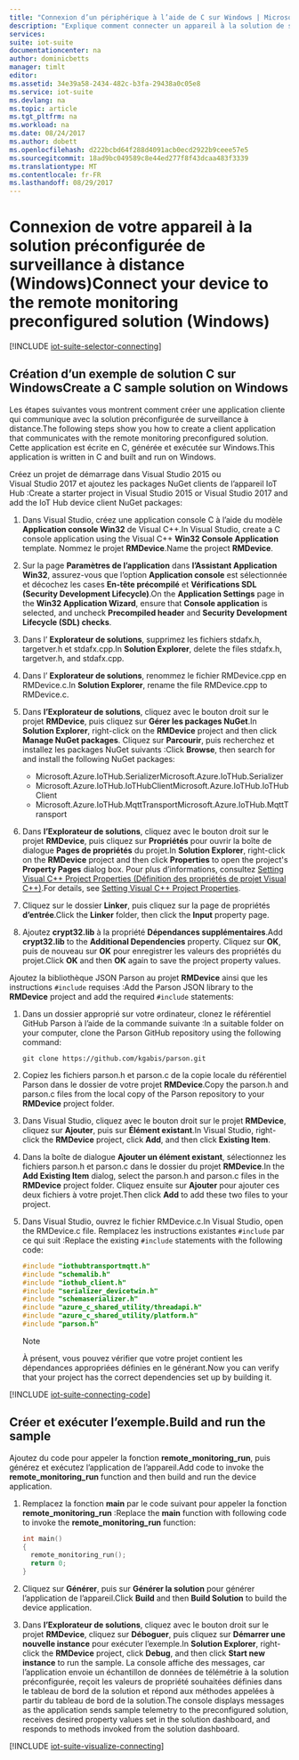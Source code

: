 ```yaml
---
title: "Connexion d’un périphérique à l’aide de C sur Windows | Microsoft Docs"
description: "Explique comment connecter un appareil à la solution de surveillance à distance Azure IoT Suite préconfigurée à l’aide d’une application écrite en C et exécutée sous Windows."
services: 
suite: iot-suite
documentationcenter: na
author: dominicbetts
manager: timlt
editor: 
ms.assetid: 34e39a58-2434-482c-b3fa-29438a0c05e8
ms.service: iot-suite
ms.devlang: na
ms.topic: article
ms.tgt_pltfrm: na
ms.workload: na
ms.date: 08/24/2017
ms.author: dobett
ms.openlocfilehash: d222bcbd64f288d4091acb0ecd2922b9ceee57e5
ms.sourcegitcommit: 18ad9bc049589c8e44ed277f8f43dcaa483f3339
ms.translationtype: MT
ms.contentlocale: fr-FR
ms.lasthandoff: 08/29/2017
---
```

# <a name="connect-your-device-to-the-remote-monitoring-preconfigured-solution-windows"></a><span data-ttu-id="ffd0a-103">Connexion de votre appareil à la solution préconfigurée de surveillance à distance (Windows)</span><span class="sxs-lookup"><span data-stu-id="ffd0a-103">Connect your device to the remote monitoring preconfigured solution (Windows)</span></span>
[!INCLUDE [iot-suite-selector-connecting](../../includes/iot-suite-selector-connecting.md)]

## <a name="create-a-c-sample-solution-on-windows"></a><span data-ttu-id="ffd0a-104">Création d’un exemple de solution C sur Windows</span><span class="sxs-lookup"><span data-stu-id="ffd0a-104">Create a C sample solution on Windows</span></span>
<span data-ttu-id="ffd0a-105">Les étapes suivantes vous montrent comment créer une application cliente qui communique avec la solution préconfigurée de surveillance à distance.</span><span class="sxs-lookup"><span data-stu-id="ffd0a-105">The following steps show you how to create a client application that communicates with the remote monitoring preconfigured solution.</span></span> <span data-ttu-id="ffd0a-106">Cette application est écrite en C, générée et exécutée sur Windows.</span><span class="sxs-lookup"><span data-stu-id="ffd0a-106">This application is written in C and built and run on Windows.</span></span>

<span data-ttu-id="ffd0a-107">Créez un projet de démarrage dans Visual Studio 2015 ou Visual Studio 2017 et ajoutez les packages NuGet clients de l’appareil IoT Hub :</span><span class="sxs-lookup"><span data-stu-id="ffd0a-107">Create a starter project in Visual Studio 2015 or Visual Studio 2017 and add the IoT Hub device client NuGet packages:</span></span>

1. <span data-ttu-id="ffd0a-108">Dans Visual Studio, créez une application console C à l’aide du modèle **Application console Win32** de Visual C++.</span><span class="sxs-lookup"><span data-stu-id="ffd0a-108">In Visual Studio, create a C console application using the Visual C++ **Win32 Console Application** template.</span></span> <span data-ttu-id="ffd0a-109">Nommez le projet **RMDevice**.</span><span class="sxs-lookup"><span data-stu-id="ffd0a-109">Name the project **RMDevice**.</span></span>
2. <span data-ttu-id="ffd0a-110">Sur la page **Paramètres de l’application** dans **l’Assistant Application Win32**, assurez-vous que l’option **Application console** est sélectionnée et décochez les cases **En-tête précompilé** et **Vérifications SDL (Security Development Lifecycle)**.</span><span class="sxs-lookup"><span data-stu-id="ffd0a-110">On the **Application Settings** page in the **Win32 Application Wizard**, ensure that **Console application** is selected, and uncheck **Precompiled header** and **Security Development Lifecycle (SDL) checks**.</span></span>
3. <span data-ttu-id="ffd0a-111">Dans l’ **Explorateur de solutions**, supprimez les fichiers stdafx.h, targetver.h et stdafx.cpp.</span><span class="sxs-lookup"><span data-stu-id="ffd0a-111">In **Solution Explorer**, delete the files stdafx.h, targetver.h, and stdafx.cpp.</span></span>
4. <span data-ttu-id="ffd0a-112">Dans l’ **Explorateur de solutions**, renommez le fichier RMDevice.cpp en RMDevice.c.</span><span class="sxs-lookup"><span data-stu-id="ffd0a-112">In **Solution Explorer**, rename the file RMDevice.cpp to RMDevice.c.</span></span>
5. <span data-ttu-id="ffd0a-113">Dans **l’Explorateur de solutions**, cliquez avec le bouton droit sur le projet **RMDevice**, puis cliquez sur **Gérer les packages NuGet**.</span><span class="sxs-lookup"><span data-stu-id="ffd0a-113">In **Solution Explorer**, right-click on the **RMDevice** project and then click **Manage NuGet packages**.</span></span> <span data-ttu-id="ffd0a-114">Cliquez sur **Parcourir**, puis recherchez et installez les packages NuGet suivants :</span><span class="sxs-lookup"><span data-stu-id="ffd0a-114">Click **Browse**, then search for and install the following NuGet packages:</span></span>
   
   * <span data-ttu-id="ffd0a-115">Microsoft.Azure.IoTHub.Serializer</span><span class="sxs-lookup"><span data-stu-id="ffd0a-115">Microsoft.Azure.IoTHub.Serializer</span></span>
   * <span data-ttu-id="ffd0a-116">Microsoft.Azure.IoTHub.IoTHubClient</span><span class="sxs-lookup"><span data-stu-id="ffd0a-116">Microsoft.Azure.IoTHub.IoTHubClient</span></span>
   * <span data-ttu-id="ffd0a-117">Microsoft.Azure.IoTHub.MqttTransport</span><span class="sxs-lookup"><span data-stu-id="ffd0a-117">Microsoft.Azure.IoTHub.MqttTransport</span></span>
6. <span data-ttu-id="ffd0a-118">Dans **l’Explorateur de solutions**, cliquez avec le bouton droit sur le projet **RMDevice**, puis cliquez sur **Propriétés** pour ouvrir la boîte de dialogue **Pages de propriétés** du projet.</span><span class="sxs-lookup"><span data-stu-id="ffd0a-118">In **Solution Explorer**, right-click on the **RMDevice** project and then click **Properties** to open the project's **Property Pages** dialog box.</span></span> <span data-ttu-id="ffd0a-119">Pour plus d’informations, consultez [Setting Visual C++ Project Properties (Définition des propriétés de projet Visual C++)][lnk-c-project-properties].</span><span class="sxs-lookup"><span data-stu-id="ffd0a-119">For details, see [Setting Visual C++ Project Properties][lnk-c-project-properties].</span></span> 
7. <span data-ttu-id="ffd0a-120">Cliquez sur le dossier **Linker**, puis cliquez sur la page de propriétés **d’entrée**.</span><span class="sxs-lookup"><span data-stu-id="ffd0a-120">Click the **Linker** folder, then click the **Input** property page.</span></span>
8. <span data-ttu-id="ffd0a-121">Ajoutez **crypt32.lib** à la propriété **Dépendances supplémentaires**.</span><span class="sxs-lookup"><span data-stu-id="ffd0a-121">Add **crypt32.lib** to the **Additional Dependencies** property.</span></span> <span data-ttu-id="ffd0a-122">Cliquez sur **OK**, puis de nouveau sur **OK** pour enregistrer les valeurs des propriétés du projet.</span><span class="sxs-lookup"><span data-stu-id="ffd0a-122">Click **OK** and then **OK** again to save the project property values.</span></span>

<span data-ttu-id="ffd0a-123">Ajoutez la bibliothèque JSON Parson au projet **RMDevice** ainsi que les instructions `#include` requises :</span><span class="sxs-lookup"><span data-stu-id="ffd0a-123">Add the Parson JSON library to the **RMDevice** project and add the required `#include` statements:</span></span>

1. <span data-ttu-id="ffd0a-124">Dans un dossier approprié sur votre ordinateur, clonez le référentiel GitHub Parson à l’aide de la commande suivante :</span><span class="sxs-lookup"><span data-stu-id="ffd0a-124">In a suitable folder on your computer, clone the Parson GitHub repository using the following command:</span></span>

    ```
    git clone https://github.com/kgabis/parson.git
    ```

1. <span data-ttu-id="ffd0a-125">Copiez les fichiers parson.h et parson.c de la copie locale du référentiel Parson dans le dossier de votre projet **RMDevice**.</span><span class="sxs-lookup"><span data-stu-id="ffd0a-125">Copy the parson.h and parson.c files from the local copy of the Parson repository to your **RMDevice** project folder.</span></span>

1. <span data-ttu-id="ffd0a-126">Dans Visual Studio, cliquez avec le bouton droit sur le projet **RMDevice**, cliquez sur **Ajouter**, puis sur **Élément existant**.</span><span class="sxs-lookup"><span data-stu-id="ffd0a-126">In Visual Studio, right-click the **RMDevice** project, click **Add**, and then click **Existing Item**.</span></span>

1. <span data-ttu-id="ffd0a-127">Dans la boîte de dialogue **Ajouter un élément existant**, sélectionnez les fichiers parson.h et parson.c dans le dossier du projet **RMDevice**.</span><span class="sxs-lookup"><span data-stu-id="ffd0a-127">In the **Add Existing Item** dialog, select the parson.h and parson.c files in the **RMDevice** project folder.</span></span> <span data-ttu-id="ffd0a-128">Cliquez ensuite sur **Ajouter** pour ajouter ces deux fichiers à votre projet.</span><span class="sxs-lookup"><span data-stu-id="ffd0a-128">Then click **Add** to add these two files to your project.</span></span>

1. <span data-ttu-id="ffd0a-129">Dans Visual Studio, ouvrez le fichier RMDevice.c.</span><span class="sxs-lookup"><span data-stu-id="ffd0a-129">In Visual Studio, open the RMDevice.c file.</span></span> <span data-ttu-id="ffd0a-130">Remplacez les instructions existantes `#include` par ce qui suit :</span><span class="sxs-lookup"><span data-stu-id="ffd0a-130">Replace the existing `#include` statements with the following code:</span></span>
   
    ```c
    #include "iothubtransportmqtt.h"
    #include "schemalib.h"
    #include "iothub_client.h"
    #include "serializer_devicetwin.h"
    #include "schemaserializer.h"
    #include "azure_c_shared_utility/threadapi.h"
    #include "azure_c_shared_utility/platform.h"
    #include "parson.h"
    ```

    > [!NOTE]
    > <span data-ttu-id="ffd0a-131">À présent, vous pouvez vérifier que votre projet contient les dépendances appropriées définies en le générant.</span><span class="sxs-lookup"><span data-stu-id="ffd0a-131">Now you can verify that your project has the correct dependencies set up by building it.</span></span>

[!INCLUDE [iot-suite-connecting-code](../../includes/iot-suite-connecting-code.md)]

## <a name="build-and-run-the-sample"></a><span data-ttu-id="ffd0a-132">Créer et exécuter l’exemple.</span><span class="sxs-lookup"><span data-stu-id="ffd0a-132">Build and run the sample</span></span>

<span data-ttu-id="ffd0a-133">Ajoutez du code pour appeler la fonction **remote\_monitoring\_run**, puis générez et exécutez l’application de l’appareil.</span><span class="sxs-lookup"><span data-stu-id="ffd0a-133">Add code to invoke the **remote\_monitoring\_run** function and then build and run the device application.</span></span>

1. <span data-ttu-id="ffd0a-134">Remplacez la fonction **main** par le code suivant pour appeler la fonction **remote\_monitoring\_run** :</span><span class="sxs-lookup"><span data-stu-id="ffd0a-134">Replace the **main** function with following code to invoke the **remote\_monitoring\_run** function:</span></span>
   
    ```c
    int main()
    {
      remote_monitoring_run();
      return 0;
    }
    ```

1. <span data-ttu-id="ffd0a-135">Cliquez sur **Générer**, puis sur **Générer la solution** pour générer l’application de l’appareil.</span><span class="sxs-lookup"><span data-stu-id="ffd0a-135">Click **Build** and then **Build Solution** to build the device application.</span></span>

1. <span data-ttu-id="ffd0a-136">Dans **l’Explorateur de solutions**, cliquez avec le bouton droit sur le projet **RMDevice**, cliquez sur **Déboguer**, puis cliquez sur **Démarrer une nouvelle instance** pour exécuter l’exemple.</span><span class="sxs-lookup"><span data-stu-id="ffd0a-136">In **Solution Explorer**, right-click the **RMDevice** project, click **Debug**, and then click **Start new instance** to run the sample.</span></span> <span data-ttu-id="ffd0a-137">La console affiche des messages, car l’application envoie un échantillon de données de télémétrie à la solution préconfigurée, reçoit les valeurs de propriété souhaitées définies dans le tableau de bord de la solution et répond aux méthodes appelées à partir du tableau de bord de la solution.</span><span class="sxs-lookup"><span data-stu-id="ffd0a-137">The console displays messages as the application sends sample telemetry to the preconfigured solution, receives desired property values set in the solution dashboard, and responds to methods invoked from the solution dashboard.</span></span>

[!INCLUDE [iot-suite-visualize-connecting](../../includes/iot-suite-visualize-connecting.md)]

[lnk-c-project-properties]: https://msdn.microsoft.com/library/669zx6zc.aspx
